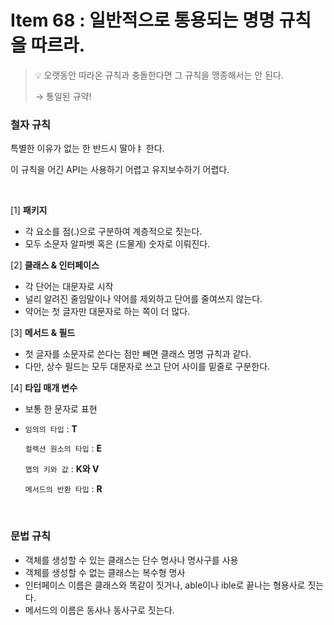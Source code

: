 # Item 68 : 일반적으로 통용되는 명명 규칙을 따르라.

> 💡 오랫동안 따라온 규칙과 충돌한다면 그 규칙을 맹종해서는 안 된다.
> 
> → 통일된 규약!

### 철자 규칙
특별한 이유가 없는 한 반드시 딸아ㅑ 한다.

이 규칙을 어긴 API는 사용하기 어렵고 유지보수하기 어렵다.

<br>

[1] **패키지**
- 각 요소를 점(.)으로 구분하여 계층적으로 짓는다.
- 모두 소문자 알파벳 혹은 (드물게) 숫자로 이뤄진다.

[2] **클래스 & 인터페이스**
- 각 단어는 대문자로 시작
- 널리 알려진 줄임말이나 약어를 제외하고 단어를 줄여쓰지 않는다.
- 약어는 첫 글자만 대문자로 하는 쪽이 더 많다.

[3] **메서드 & 필드**
- 첫 글자를 소문자로 쓴다는 점만 빼면 클래스 명명 규칙과 같다.
- 다만, 상수 필드는 모두 대문자로 쓰고 단어 사이를 밑줄로 구분한다. 

[4] **타입 매개 변수**
- 보통 한 문자로 표현
- `임의의 타입` : **T**

  `컬렉션 원소의 타입` : **E**

  `맵의 키와 값` : **K와 V**

  `메서드의 반환 타입` : **R**

<br>

### 문법 규칙
- 객체를 생성할 수 있는 클래스는 단수 명사나 명사구를 사용
- 객체를 생성할 수 없는 클래스는 복수형 명사
- 인터페이스 이름은 클래스와 똑같이 짓거나, able이나 ible로 끝나는 형용사로 짓는다.
- 메서드의 이름은 동사나 동사구로 짓는다.
